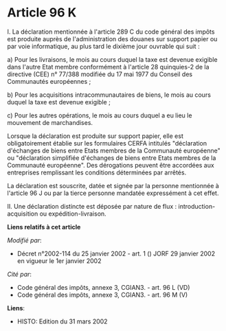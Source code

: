 # Article 96 K

I. La déclaration mentionnée à l'article 289 C du code général des impôts est produite auprès de l'administration des douanes
sur support papier ou par voie informatique, au plus tard le dixième jour ouvrable qui suit :

a) Pour les livraisons, le mois au cours duquel la taxe est devenue exigible dans l'autre Etat membre conformément à
l'article 28 quinquies-2 de la directive (CEE) n° 77/388 modifiée du 17 mai 1977 du Conseil des Communautés européennes ;

b) Pour les acquisitions intracommunautaires de biens, le mois au cours duquel la taxe est devenue exigible ;

c) Pour les autres opérations, le mois au cours duquel a eu lieu le mouvement de marchandises.

Lorsque la déclaration est produite sur support papier, elle est obligatoirement établie sur les formulaires CERFA intitulés
"déclaration d'échanges de biens entre Etats membres de la Communauté européenne" ou "déclaration simplifiée d'échanges de
biens entre Etats membres de la Communauté européenne". Des dérogations peuvent être accordées aux entreprises remplissant
les conditions déterminées par arrêtés.

La déclaration est souscrite, datée et signée par la personne mentionnée à l'article 96 J ou par la tierce personne mandatée
expressément à cet effet.

II. Une déclaration distincte est déposée par nature de flux : introduction-acquisition ou expédition-livraison.

**Liens relatifs à cet article**

_Modifié par_:

  - Décret n°2002-114 du 25 janvier 2002 - art. 1 () JORF 29 janvier 2002 en vigueur le 1er janvier 2002

_Cité par_:

  - Code général des impôts, annexe 3, CGIAN3. - art. 96 L (VD)
  - Code général des impôts, annexe 3, CGIAN3. - art. 96 M (V)

**Liens**:

  - HISTO: Edition du 31 mars 2002
